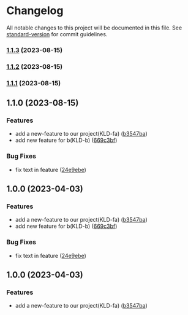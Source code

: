 # Changelog

All notable changes to this project will be documented in this file. See [standard-version](https://github.com/conventional-changelog/standard-version) for commit guidelines.

### [1.1.3](https://github.com/Faraz1995/changelog/compare/v1.1.2...v1.1.3) (2023-08-15)

### [1.1.2](https://github.com/Faraz1995/changelog/compare/v1.1.1...v1.1.2) (2023-08-15)

### [1.1.1](https://github.com/Faraz1995/changelog/compare/v1.1.0...v1.1.1) (2023-08-15)

## 1.1.0 (2023-08-15)


### Features

* add a new-feature to our project(KLD-fa) ([b3547ba](https://github.com/Faraz1995/changelog/commit/b3547ba609044ca01d73516856645b2b76c14003))
* add new feature for b(KLD-b) ([669c3bf](https://github.com/Faraz1995/changelog/commit/669c3bf76dae1438dfcd3f7609de1a980151f579))


### Bug Fixes

* fix text in feature ([24e9ebe](https://github.com/Faraz1995/changelog/commit/24e9ebe3aa57bfc4334bd2534b5f169445e069b0))

## 1.0.0 (2023-04-03)


### Features

* add a new-feature to our project(KLD-fa) ([b3547ba](https://github.com/Faraz1995/changelog/commit/b3547ba609044ca01d73516856645b2b76c14003))
* add new feature for b(KLD-b) ([669c3bf](https://github.com/Faraz1995/changelog/commit/669c3bf76dae1438dfcd3f7609de1a980151f579))


### Bug Fixes

* fix text in feature ([24e9ebe](https://github.com/Faraz1995/changelog/commit/24e9ebe3aa57bfc4334bd2534b5f169445e069b0))

## 1.0.0 (2023-04-03)


### Features

* add a new-feature to our project(KLD-fa) ([b3547ba](https://github.com/Faraz1995/changelog/commit/b3547ba609044ca01d73516856645b2b76c14003))
